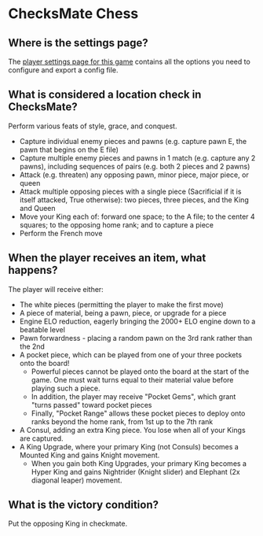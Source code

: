 # ChecksMate Chess

## Where is the settings page?

The [player settings page for this game](../player-settings) contains all the options you need to configure and export a
config file.

## What is considered a location check in ChecksMate?

Perform various feats of style, grace, and conquest.

 - Capture individual enemy pieces and pawns (e.g. capture pawn E, the pawn that begins on the E file)
 - Capture multiple enemy pieces and pawns in 1 match (e.g. capture any 2 pawns), including sequences of pairs (e.g. both 2 pieces and 2 pawns)
 - Attack (e.g. threaten) any opposing pawn, minor piece, major piece, or queen
 - Attack multiple opposing pieces with a single piece (Sacrificial if it is itself attacked, True otherwise): two pieces, three pieces, and the King and Queen
 - Move your King each of: forward one space; to the A file; to the center 4 squares; to the opposing home rank; and to capture a piece
 - Perform the French move

## When the player receives an item, what happens?

The player will receive either:

 - The white pieces (permitting the player to make the first move)
 - A piece of material, being a pawn, piece, or upgrade for a piece
 - Engine ELO reduction, eagerly bringing the 2000+ ELO engine down to a beatable level
 - Pawn forwardness - placing a random pawn on the 3rd rank rather than the 2nd
 - A pocket piece, which can be played from one of your three pockets onto the board! 
   - Powerful pieces cannot be played onto the board at the start of the game. One must wait turns equal to their material value before playing such a piece.
   - In addition, the player may receive "Pocket Gems", which grant "turns passed" toward pocket pieces
   - Finally, "Pocket Range" allows these pocket pieces to deploy onto ranks beyond the home rank, from 1st up to the 7th rank
 - A Consul, adding an extra King piece. You lose when all of your Kings are captured.
 - A King Upgrade, where your primary King (not Consuls) becomes a Mounted King and gains Knight movement.
   - When you gain both King Upgrades, your primary King becomes a Hyper King and gains Nightrider (Knight slider) and Elephant (2x diagonal leaper) movement.

## What is the victory condition?

Put the opposing King in checkmate.
